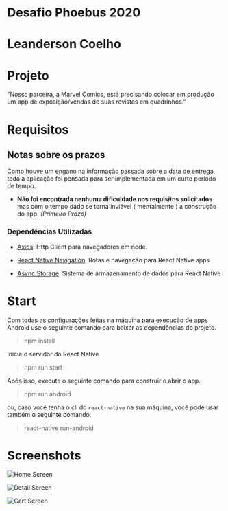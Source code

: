 # Desafio Phoebus 2020

# Leanderson Coelho

# Projeto
"Nossa parceira, a Marvel Comics, está precisando colocar em produção um app de exposição/vendas de suas revistas em quadrinhos."


# Requisitos

## Notas sobre os prazos

Como houve um engano na informação passada sobre a data de entrega, toda a aplicação foi pensada para ser implementada em um curto período de tempo.

* **Não foi encontrada nenhuma dificuldade nos requisitos solicitados** mas com o tempo dado se torna inviável ( mentalmente ) a construção do app. _(Primeiro Prazo)_

### Dependências Utilizadas

* [Axios](https://github.com/axios/axios): Http Client para navegadores em node.

* [React Native Navigation](https://reactnavigation.org/): Rotas e navegação para React Native apps 

* [Async Storage](https://react-native-community.github.io/async-storage/): Sistema de armazenamento de dados para React Native
# Start
Com todas as [configurações](https://reactnative.dev/docs/environment-setup) feitas na máquina para execução de apps Android use o seguinte comando para baixar as dependências do projeto.

> npm install


Inicie o servidor do React Native

> npm run start

Após isso, execute o seguinte comando para construir e abrir o app.

> npm run android

ou, caso você tenha o cli do `react-native` na sua máquina, você pode usar também o seguinte comando.

> react-native run-android

# Screenshots

![](./screenshots/05c0619a-9884-4644-b306-2d5e6eccfea5.jpg?raw=true "Home Screen")

![](./screenshots/08ae7e88-95a3-4c86-bf7c-0fb9bdb9f197.jpg?raw=true "Detail Screen")

![](./screenshots/b7dcb992-02be-46aa-a619-0e40a8314df4.jpg?raw=true "Cart Screen")